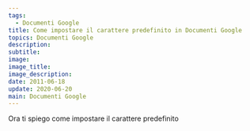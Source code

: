 ```yaml
---
tags:
  - Documenti Google
title: Come impostare il carattere predefinito in Documenti Google
topics: Documenti Google
description:
subtitle:
image:
image_title:
image_description:
date: 2011-06-18
update: 2020-06-20
main: Documenti Google
---
```


Ora ti spiego come impostare il carattere predefinito
